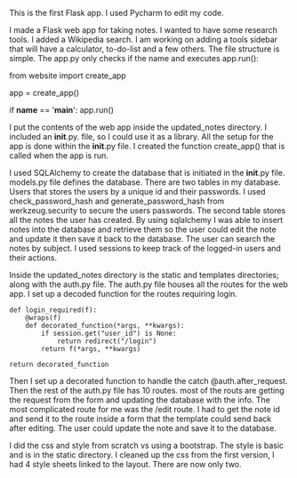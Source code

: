 This is the first Flask app. I used Pycharm to edit my code.

I made a Flask web app for taking notes. I wanted to have some research tools. I added a Wikipedia search. 
I am working on adding a tools sidebar that will have a calculator, to-do-list and a few others.
The file structure is simple. The app.py only checks if the name and executes app.run():

from website import create_app

app = create_app()

if __name__ == '__main__':
    app.run()

I put the contents of the web app inside the updated_notes directory. I included an __init__.py. file,
so I could use it as a library. All the setup for the app is done within the 
__init__.py file. I created the function create_app() that is called when the app is run.

I used SQLAlchemy to create the database that is initiated in the __init__.py file. models.py file defines
the database. There are two tables in my database. Users that stores the users by a unique id and their
passwords. I used check_password_hash and generate_password_hash from werkzeug.security to secure the 
users passwords. The second table stores all the notes the user has created. By using sqlalchemy I was
able to insert notes into the database and retrieve them so the user could edit the note and update it then
save it back to the database. The user can search the notes by subject. I used sessions to keep track of the logged-in users and their actions.

Inside the updated_notes directory is the static and templates directories; along with the auth.py file.
The auth.py file houses all the routes for the web app. I set up a decoded function for the routes
requiring login.

    def login_required(f):
        @wraps(f)
        def decorated_function(*args, **kwargs):
            if session.get("user_id") is None:
                return redirect("/login")
            return f(*args, **kwargs)

    return decorated_function

Then I set up a decorated function to handle the catch @auth.after_request. Then the rest of the auth.py file
has 10 routes. most of the routs are getting the request from the form and updating the database with the info. 
The most complicated route for me was the /edit route. I had to get the note id and send it to the route inside 
a form that the template could send back after editing. The user could update the note and save it to the 
database.

I did the css and style from scratch vs using a bootstrap. The style is basic and is in the static directory. I cleaned up 
the css from the first version, I had 4 style sheets linked to the layout. There are now only two. 
